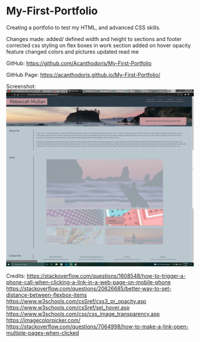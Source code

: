 # My-First-Portfolio
Creating a portfolio to test my HTML, and advanced CSS skills.

Changes made:
added/ defined width and height to sections and footer
corrected css styling on flex boxes in work section
added on hover opacity feature
changed colors and pictures
updated read me

GitHub: 
https://github.com/Acanthodoris/My-First-Portfolio

GitHub Page:
https://acanthodoris.github.io/My-First-Portfolio/

Screenshot:
![Screenshot](screenshot.png)

Credits:
https://stackoverflow.com/questions/1608548/how-to-trigger-a-phone-call-when-clicking-a-link-in-a-web-page-on-mobile-phone
https://stackoverflow.com/questions/20626685/better-way-to-set-distance-between-flexbox-items
https://www.w3schools.com/csSref/css3_pr_opacity.asp
https://www.w3schools.com/csSref/sel_hover.asp
https://www.w3schools.com/css/css_image_transparency.asp
https://imagecolorpicker.com/
https://stackoverflow.com/questions/7064998/how-to-make-a-link-open-multiple-pages-when-clicked
